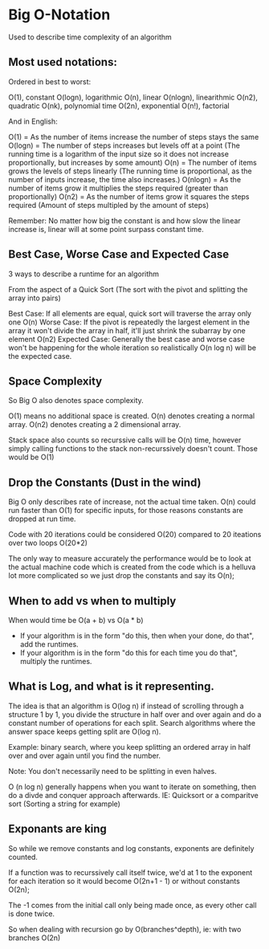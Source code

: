 # Big O-Notation

Used to describe time complexity of an algorithm

## Most used notations:

Ordered in best to worst:

O(1), constant
O(logn), logarithmic
O(n), linear
O(nlogn), linearithmic
O(n2), quadratic
O(nk), polynomial time
O(2n), exponential
O(n!), factorial


And in English:

O(1) = As the number of items increase the number of steps stays the same
O(logn) = The number of steps increases but levels off at a point (The running time is a logarithm of the input size so it does not increase proportionally, but increases by some amount)
O(n) = The number of items grows the levels of steps linearly (The running time is proportional, as the number of inputs increase, the time also increases.)
O(nlogn) = As the number of items grow it multiplies the steps required (greater than proportionally)
O(n2) = As the number of items grow it squares the steps required (Amount of steps multipled by the amount of steps)

Remember: No matter how big the constant is and how slow the linear increase is, linear will at some point surpass constant time.

## Best Case, Worse Case and Expected Case

3 ways to describe a runtime for an algorithm

From the aspect of a Quick Sort (The sort with the pivot and splitting the array into pairs)

Best Case: If all elements are equal, quick sort will traverse the array only one O(n)
Worse Case: If the pivot is repeatedly the largest element in the array it won't divide the array in half, it'll just shrink the subarray by one element O(n2)
Expected Case: Generally the best case and worse case won't  be happening for the whole iteration so realistically O(n log n) will be the expected case.

## Space Complexity

So Big O also denotes space complexity.

O(1) means no additional space is created.
O(n) denotes creating a normal array.
O(n2) denotes creating a 2 dimensional array.

Stack space also counts so recurssive calls will be O(n) time, however simply calling functions to the stack non-recurssively doesn't count. Those would be O(1)

## Drop the Constants (Dust in the wind)

Big O only describes rate of increase, not the actual time taken. O(n) could run faster than O(1) for specific inputs, for those reasons constants are dropped at run time.

Code with 20 iterations could be considered O(20) compared to 20 iteations over two loops O(20*2)

The only way to measure accurately the performance would be to look at the actual machine code which is created from the code which is a helluva lot more complicated so we just drop the constants and say its O(n);

## When to add vs when to multiply
When would time be O(a + b) vs O(a * b)

* If your algorithm is in the form "do this, then when your done, do that", add the runtimes.
* If your algorithm is in the form "do this for each time you do that", multiply the runtimes.

## What is Log, and what is it representing.

The idea is that an algorithm is O(log n) if instead of scrolling through a structure 1 by 1, you divide the structure in half over and over again and do a constant number of operations for each split. Search algorithms where the answer space keeps getting split are O(log n). 

Example: binary search, where you keep splitting an ordered array in half over and over again until you find the number.

Note: You don't necessarily need to be splitting in even halves.

O (n log n) generally happens when you want to iterate on something, then do a divde and conquer approach afterwards. IE: Quicksort or a comparitve sort (Sorting a string for example)

## Exponants are king

So while we remove constants and log constants, exponents are definitely counted.

If a function was to recurssively call itself twice, we'd at 1 to the exponent for each iteration so it would become O(2n+1 - 1) or without constants O(2n);

The -1 comes from the initial call only being made once, as every other call is done twice.

So when dealing with recursion go by O(branches^depth), ie: with two branches O(2n)
